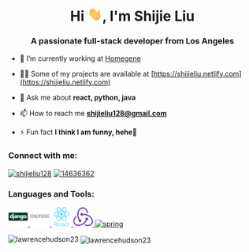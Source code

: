 <h1 align="center">Hi <img src="wave.gif" alt="Wave Emoji"  width="30px" />, I'm Shijie Liu</h1>
<h3 align="center">A passionate full-stack developer from Los Angeles</h3>

- 🌱 I’m currently working at [Homegene](https://www.homegene.space)

- 👨‍💻 Some of my projects are available at [https://shijieliu.netlify.com](https://shijieliu.netlify.com)

- 💬 Ask me about **react, python, java**

- 📫 How to reach me **shijieliu128@gmail.com**

- ⚡ Fun fact **I think I am funny, hehe🌚**

<h3 align="left">Connect with me:</h3>
<p align="left">
<a href="https://linkedin.com/in/shijieliu128" target="blank"><img align="center" src="https://cdn.jsdelivr.net/npm/simple-icons@3.0.1/icons/linkedin.svg" alt="shijieliu128" height="30" width="40" /></a>
<a href="https://stackoverflow.com/users/14636362" target="blank"><img align="center" src="https://cdn.jsdelivr.net/npm/simple-icons@3.0.1/icons/stackoverflow.svg" alt="14636362" height="30" width="40" /></a>
</p>

<h3 align="left">Languages and Tools:</h3>
<p align="left"> <a href="https://www.djangoproject.com/" target="_blank"> <img src="https://raw.githubusercontent.com/devicons/devicon/master/icons/django/django-original.svg" alt="django" width="40" height="40"/> </a> <a href="https://expressjs.com" target="_blank"> <img src="https://raw.githubusercontent.com/devicons/devicon/master/icons/express/express-original-wordmark.svg" alt="express" width="40" height="40"/> </a> <a href="https://reactjs.org/" target="_blank"> <img src="https://raw.githubusercontent.com/devicons/devicon/master/icons/react/react-original-wordmark.svg" alt="react" width="40" height="40"/> </a> <a href="https://redux.js.org" target="_blank"> <img src="https://raw.githubusercontent.com/devicons/devicon/master/icons/redux/redux-original.svg" alt="redux" width="40" height="40"/> </a> <a href="https://spring.io/" target="_blank"> <img src="https://www.vectorlogo.zone/logos/springio/springio-icon.svg" alt="spring" width="40" height="40"/> </a> </p>

<p><img align="left" src="https://github-readme-stats.vercel.app/api/top-langs?username=lawrencehudson23&show_icons=true&locale=en&layout=compact" alt="lawrencehudson23" /></p>

<p>&nbsp;<img align="center" src="https://github-readme-stats.vercel.app/api?username=lawrencehudson23&show_icons=true&locale=en" alt="lawrencehudson23" /></p>
